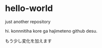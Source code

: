 # hello-world
just another repository


hi.
konnnitiha kore ga hajimeteno github desu.

もう少し変化を加えます
